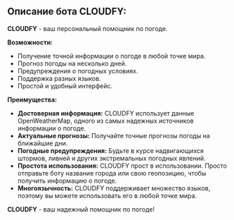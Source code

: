 ## Описание бота CLOUDFY:

**CLOUDFY** - ваш персональный помощник по погоде. 

**Возможности:**

* Получение точной информации о погоде в любой точке мира.
* Прогноз погоды на несколько дней.
* Предупреждения о погодных условиях.
* Поддержка разных языков.
* Простой и удобный интерфейс.

**Преимущества:**

* **Достоверная информация:** CLOUDFY использует данные OpenWeatherMap, одного из самых надежных источников информации о погоде.
* **Актуальные прогнозы:** Получайте точные прогнозы погоды на ближайшие дни.
* **Погодные предупреждения:** Будьте в курсе надвигающихся штормов, ливней и других экстремальных погодных явлений.
* **Простота использования:** CLOUDFY прост в использовании. Просто отправьте боту название города или свою геопозицию, чтобы получить информацию о погоде.
* **Многоязычность:** CLOUDFY поддерживает множество языков, поэтому вы можете использовать его в любой точке мира.

**CLOUDFY** - ваш надежный помощник по погоде!
